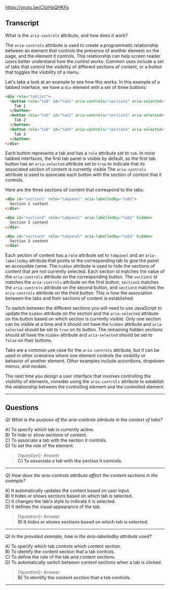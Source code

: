https://youtu.be/CIjzHpQHKFo

## Transcript
What is the `aria-controls` attribute, and how does it work?

The `aria-controls` attribute is used to create a programmatic relationship between an element that controls the presence of another element on the page, and the element it controls. This relationship can help screen reader users better understand how the control works. Common uses include a set of tabs that control the visibility of different sections of content, or a button that toggles the visibility of a menu.

Let's take a look at an example to see how this works. In this example of a tabbed interface, we have a `div` element with a set of three buttons:

```html
<div role="tablist">
  <button role="tab" id="tab1" aria-controls="section1" aria-selected="true">
    Tab 1
  </button>
  <button role="tab" id="tab2" aria-controls="section2" aria-selected="false">
    Tab 2
  </button>
  <button role="tab" id="tab3" aria-controls="section3" aria-selected="false">
    Tab 3
  </button>
</div>
```

Each button represents a tab and has a `role` attribute set to `tab`. In most tabbed interfaces, the first tab panel is visible by default, so the first tab button has an `aria-selected` attribute set to `true` to indicate that its associated section of content is currently visible The `aria-controls` attribute is used to associate each button with the section of content that it controls.

Here are the three sections of content that correspond to the tabs:

```html
<div id="section1" role="tabpanel" aria-labelledby="tab1">
  Section 1 content
</div>

<div id="section2" role="tabpanel" aria-labelledby="tab2" hidden>
  Section 2 content
</div>

<div id="section3" role="tabpanel" aria-labelledby="tab3" hidden>
  Section 3 content
</div>
```

Each section of content has a `role` attribute set to `tabpanel` and an `aria-labelledby` attribute that points to the corresponding tab to give the panel an accessible name. The `hidden` attribute is used to hide the sections of content that are not currently selected. Each section id matches the value of the `aria-controls` attribute on the corresponding button. The `section1` id matches the `aria-controls` attribute on the first button, `section2` matches the `aria-controls` attribute on the second button, and `section3` matches the `aria-controls` attribute on the third button. This is how the association between the tabs and their sections of content is established.

To switch between the different sections you will need to use JavaScript to update the `hidden` attribute on the section and the `aria-selected` attribute on the button based on which section is currently visible. Only one section can be visible at a time and it should not have the `hidden` attribute and `aria-selected` should be set to `true` on its button. The remaining hidden sections should all have the `hidden` attribute and `aria-selected` should be set to `false` on their buttons.

Tabs are a common use case for the `aria-controls` attribute, but it can be used in other scenarios where one element controls the visibility or behavior of another element. Other examples include accordions, dropdown menus, and modals.

The next time you design a user interface that involves controlling the visibility of elements, consider using the `aria-controls` attribute to establish the relationship between the controlling element and the controlled element.

---
## Questions
*Q) What is the purpose of the aria-controls attribute in the context of tabs?*

A) To specify which tab is currently active.  
B) To hide or show sections of content.  
C) To associate a tab with the section it controls.  
D) To set the role of the element.  

> [!question]- Answer  
> **C) To associate a tab with the section it controls.**  

---

*Q) How does the aria-controls attribute affect the content sections in the example?*

A) It automatically updates the content based on user input.  
B) It hides or shows sections based on which tab is selected.  
C) It changes the tab's style to indicate it is selected.  
D) It defines the visual appearance of the tab.  

> [!question]- Answer  
> **B) It hides or shows sections based on which tab is selected.**  

---

*Q) In the provided example, how is the aria-labelledby attribute used?*

A) To specify which tab controls which content section.  
B) To identify the content section that a tab controls.  
C) To define the role of the tab and content sections.  
D) To automatically switch between content sections when a tab is clicked.  

> [!question]- Answer  
> **B) To identify the content section that a tab controls.**  

---
